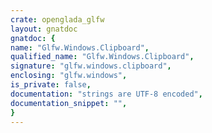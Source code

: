 ```yaml
---
crate: openglada_glfw
layout: gnatdoc
gnatdoc: {
name: "Glfw.Windows.Clipboard",
qualified_name: "Glfw.Windows.Clipboard",
signature: "glfw.windows.clipboard",
enclosing: "glfw.windows",
is_private: false,
documentation: "strings are UTF-8 encoded",
documentation_snippet: "",
}
---
```

